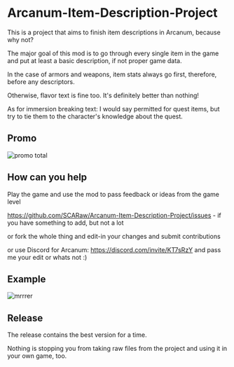# Arcanum-Item-Description-Project

This is a project that aims to finish item descriptions in Arcanum, because why not?

The major goal of this mod is to go through every single item in the game and put at least a basic description, if not proper game data.

In the case of armors and weapons, item stats always go first, therefore, before any descriptors.

Otherwise, flavor text is fine too. It's definitely better than nothing!

As for immersion breaking text: I would say permitted for quest items, but try to tie them to the character's knowledge about the quest.

## Promo

![promo total](https://github.com/user-attachments/assets/e717d4cc-f873-4c5c-815a-304c3d2afba9)

## How can you help

Play the game and use the mod to pass feedback or ideas from the game level

https://github.com/SCARaw/Arcanum-Item-Description-Project/issues - if you have something to add, but not a lot

or fork the whole thing and edit-in your changes and submit contributions

or use Discord for Arcanum: https://discord.com/invite/KT7sRzY and pass me your edit or whats not :)

## Example
![mrrrer](https://github.com/user-attachments/assets/6aad7e7b-270d-4b8f-b9ae-c7e6a1e1679b)

## Release

The release contains the best version for a time.

Nothing is stopping you from taking raw files from the project and using it in your own game, too.
